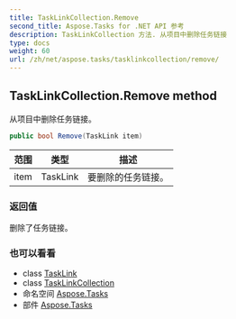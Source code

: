 ```yaml
---
title: TaskLinkCollection.Remove
second_title: Aspose.Tasks for .NET API 参考
description: TaskLinkCollection 方法. 从项目中删除任务链接
type: docs
weight: 60
url: /zh/net/aspose.tasks/tasklinkcollection/remove/
---
```

## TaskLinkCollection.Remove method

从项目中删除任务链接。

```csharp
public bool Remove(TaskLink item)
```

| 范围 | 类型 | 描述 |
| --- | --- | --- |
| item | TaskLink | 要删除的任务链接。 |

### 返回值

删除了任务链接。

### 也可以看看

* class [TaskLink](../../tasklink/)
* class [TaskLinkCollection](../)
* 命名空间 [Aspose.Tasks](../../tasklinkcollection/)
* 部件 [Aspose.Tasks](../../../)


